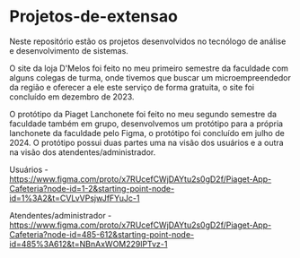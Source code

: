 # Projetos-de-extensao
Neste repositório estão os projetos desenvolvidos no tecnólogo de análise e desenvolvimento de sistemas.

O site da loja D'Melos foi feito no meu primeiro semestre da faculdade com alguns colegas de turma, onde tivemos que buscar um microempreendedor da região e oferecer a ele este serviço de forma gratuita, o site foi concluído em dezembro de 2023.

O protótipo da Piaget Lanchonete foi feito no meu segundo semestre da faculdade também em grupo, desenvolvemos um protótipo para a própria lanchonete da faculdade pelo Figma, o protótipo foi concluído em julho de 2024. 
O protótipo possui duas partes uma na visão dos usuários e a outra na visão dos atendentes/administrador. 

Usuários - https://www.figma.com/proto/x7RUcefCWjDAYtu2s0gD2f/Piaget-App-Cafeteria?node-id=1-2&starting-point-node-id=1%3A2&t=CVLvVPsjwJfFYuJc-1

Atendentes/administrador - https://www.figma.com/proto/x7RUcefCWjDAYtu2s0gD2f/Piaget-App-Cafeteria?node-id=485-612&starting-point-node-id=485%3A612&t=NBnAxWOM229lPTvz-1
